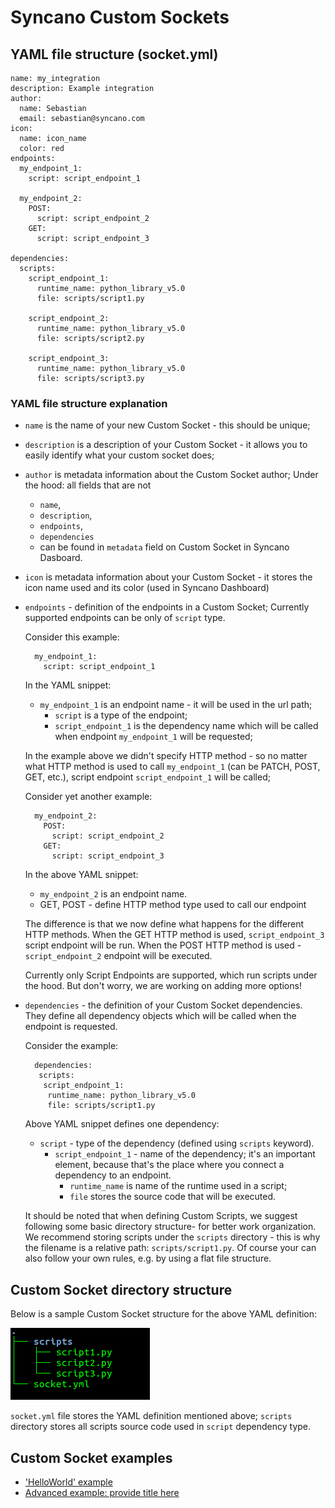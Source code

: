 # Syncano Custom Sockets

## YAML file structure (socket.yml)

    name: my_integration
    description: Example integration  
    author:
      name: Sebastian
      email: sebastian@syncano.com
    icon:
      name: icon_name
      color: red
    endpoints:
      my_endpoint_1:
        script: script_endpoint_1
    
      my_endpoint_2:
        POST:
          script: script_endpoint_2
        GET:
          script: script_endpoint_3
    
    dependencies:
      scripts:
        script_endpoint_1:
          runtime_name: python_library_v5.0
          file: scripts/script1.py
    
        script_endpoint_2:
          runtime_name: python_library_v5.0
          file: scripts/script2.py
    
        script_endpoint_3:
          runtime_name: python_library_v5.0
          file: scripts/script3.py

### YAML file structure explanation

* `name` is the name of your new Custom Socket - this should be unique;
* `description` is a description of your Custom Socket - it allows you to easily identify what your custom socket does;
* `author` is metadata information about the Custom Socket author; Under the hood: all fields that are not 
    * `name`, 
    * `description`, 
    * `endpoints`, 
    * `dependencies` 
    * can be found in `metadata` field on Custom Socket in Syncano Dasboard.
* `icon` is metadata information about your Custom Socket - it stores the icon name used and its color (used in Syncano Dashboard)
* `endpoints` - definition of the endpoints in a Custom Socket; Currently supported endpoints can be only of `script` type.

    Consider this example:
    
        my_endpoint_1:
          script: script_endpoint_1

    In the YAML snippet:
    * `my_endpoint_1` is an endpoint name - it will be used in the url path; 
        * `script` is a type of the endpoint; 
        * `script_endpoint_1` is the dependency name which will be called when endpoint 
    `my_endpoint_1` will be requested; 
    
    In the example above we didn't specify HTTP method - so no matter what HTTP method 
    is used to call `my_endpoint_1` (can be PATCH, POST, GET, etc.), script endpoint `script_endpoint_1` will be called;
    
    Consider yet another example:
    
        my_endpoint_2:
          POST:
            script: script_endpoint_2
          GET:
            script: script_endpoint_3

    In the above YAML snippet:
    * `my_endpoint_2` is an endpoint name. 
    * GET, POST - define HTTP method type used to call our endpoint
    
    The difference is that we now define what happens for the different HTTP methods. When the GET HTTP method is used, 
    `script_endpoint_3` script endpoint will be run. When the POST HTTP method is used - `script_endpoint_2` endpoint will be executed. 
    
    Currently only Script Endpoints are supported, which run scripts under the hood. But don't worry, 
    we are working on adding more options!

* `dependencies` - the definition of your Custom Socket dependencies. They define all dependency objects
which will be called when the endpoint is requested. 

    Consider the example:
    
        dependencies:
         scripts:
          script_endpoint_1:
           runtime_name: python_library_v5.0
           file: scripts/script1.py

    Above YAML snippet defines one dependency:
    * `script` - type of the dependency (defined using `scripts` keyword). 
        * `script_endpoint_1` - name of the dependency; it's an important element, because that's the place where you connect a dependency to an endpoint. 
            * `runtime_name` is name of the runtime used in a script; 
            * `file` stores the source code that will be executed.
    
    It should be noted that when defining Custom Scripts, we suggest following some basic directory structure- for
    better work organization. We recommend storing scripts under the `scripts` directory - this is why the filename 
    is a relative path: `scripts/script1.py`. Of course your can also follow your own rules,  e.g. by using a flat file structure.


## Custom Socket directory structure

Below is a sample Custom Socket structure for the above YAML definition:

![](images/tree_socket.png)

`socket.yml` file stores the YAML definition mentioned above; `scripts` directory stores all scripts source
code used in `script` dependency type. 


## Custom Socket examples

* ['HelloWorld' example](examples/hello_world.md)
* [Advanced example: provide title here](examples/advanced.md)
